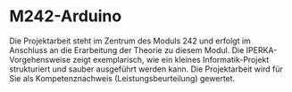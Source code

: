 # M242-Arduino
Die Projektarbeit steht im Zentrum des Moduls 242 und erfolgt im Anschluss an die Erarbeitung der Theorie zu diesem Modul. Die IPERKA-Vorgehensweise zeigt exemplarisch, wie ein kleines Informatik-Projekt strukturiert und sauber ausgeführt werden kann.  Die Projektarbeit wird für Sie als Kompetenznachweis (Leistungsbeurteilung) gewertet.
